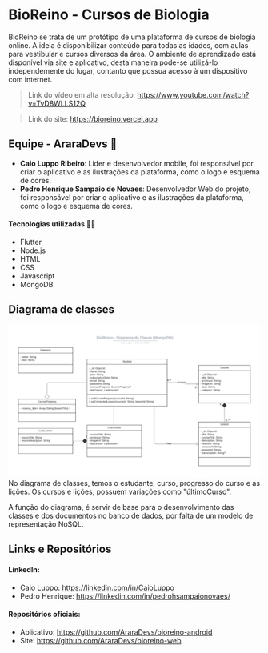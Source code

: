 # BioReino - Cursos de Biologia
BioReino se trata de um protótipo de uma plataforma de cursos de biologia online. A ideia é disponibilizar
conteúdo para todas as idades, com aulas para vestibular e cursos diversos da área. O ambiente de aprendizado está disponível
via site e aplicativo, desta maneira pode-se utilizá-lo independemente do lugar, contanto que possua acesso à um dispositivo com internet.

> Link do vídeo em alta resolução: https://www.youtube.com/watch?v=TvD8WLLS12Q

> Link do site: https://bioreino.vercel.app

## Equipe - AraraDevs 🦜
- **Caio Luppo Ribeiro**: Líder e desenvolvedor mobile, foi responsável por criar o aplicativo e as ilustrações da plataforma, como o logo e
esquema de cores.
- **Pedro Henrique Sampaio de Novaes**: Desenvolvedor Web do projeto, foi responsável por criar o aplicativo e as 
ilustrações da plataforma, como o logo e esquema de cores.

#### Tecnologias utilizadas 🐱‍💻
- Flutter
- Node.js
- HTML
- CSS
- Javascript
- MongoDB

## Diagrama de classes
<img src="UML/BioReino%20-%20Classes%20MongoDB.png">
No diagrama de classes, temos o estudante, curso, progresso do curso e as lições. Os cursos e lições, possuem variações como "últimoCurso".

A função do diagrama, é servir de base para o desenvolvimento das classes e dos documentos no banco de dados, por falta de um modelo de representação NoSQL.

## Links e Repositórios
#### LinkedIn:
- Caio Luppo: https://linkedin.com/in/CaioLuppo
- Pedro Henrique: https://linkedin.com/in/pedrohsampaionovaes/
#### Repositórios oficiais:
- Aplicativo: https://github.com/AraraDevs/bioreino-android
- Site: https://github.com/AraraDevs/bioreino-web
